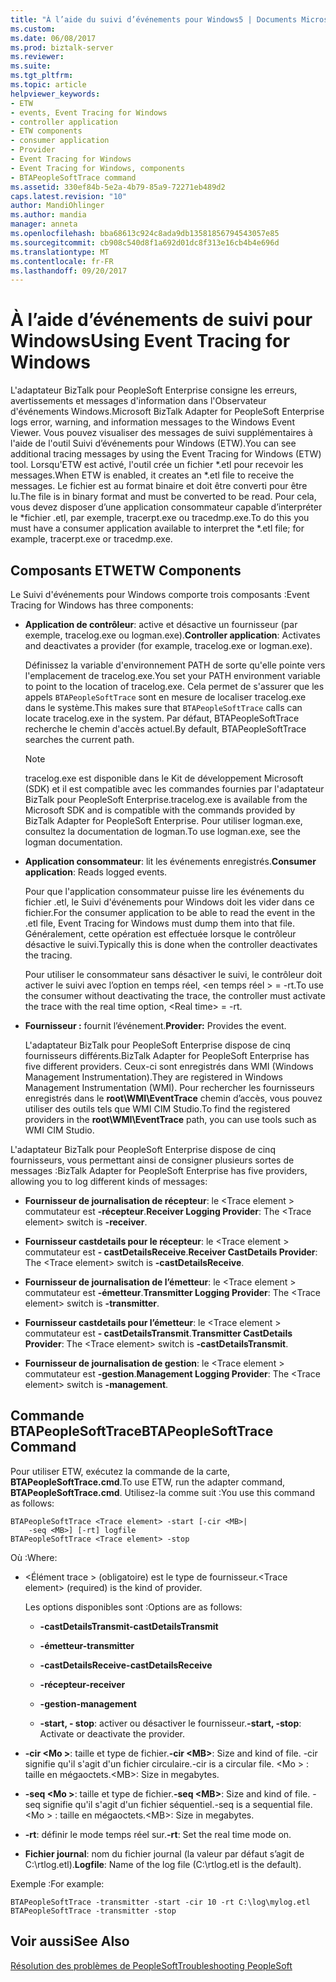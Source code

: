 ```yaml
---
title: "À l’aide du suivi d’événements pour Windows5 | Documents Microsoft"
ms.custom: 
ms.date: 06/08/2017
ms.prod: biztalk-server
ms.reviewer: 
ms.suite: 
ms.tgt_pltfrm: 
ms.topic: article
helpviewer_keywords:
- ETW
- events, Event Tracing for Windows
- controller application
- ETW components
- consumer application
- Provider
- Event Tracing for Windows
- Event Tracing for Windows, components
- BTAPeopleSoftTrace command
ms.assetid: 330ef84b-5e2a-4b79-85a9-72271eb489d2
caps.latest.revision: "10"
author: MandiOhlinger
ms.author: mandia
manager: anneta
ms.openlocfilehash: bba68613c924c8ada9db13581856794543057e85
ms.sourcegitcommit: cb908c540d8f1a692d01dc8f313e16cb4b4e696d
ms.translationtype: MT
ms.contentlocale: fr-FR
ms.lasthandoff: 09/20/2017
---
```

# <a name="using-event-tracing-for-windows"></a><span data-ttu-id="7ae12-102">À l’aide d’événements de suivi pour Windows</span><span class="sxs-lookup"><span data-stu-id="7ae12-102">Using Event Tracing for Windows</span></span>
<span data-ttu-id="7ae12-103">L'adaptateur BizTalk pour PeopleSoft Enterprise consigne les erreurs, avertissements et messages d'information dans l'Observateur d'événements Windows.</span><span class="sxs-lookup"><span data-stu-id="7ae12-103">Microsoft BizTalk Adapter for PeopleSoft Enterprise logs error, warning, and information messages to the Windows Event Viewer.</span></span> <span data-ttu-id="7ae12-104">Vous pouvez visualiser des messages de suivi supplémentaires à l'aide de l'outil Suivi d’événements pour Windows (ETW).</span><span class="sxs-lookup"><span data-stu-id="7ae12-104">You can see additional tracing messages by using the Event Tracing for Windows (ETW) tool.</span></span> <span data-ttu-id="7ae12-105">Lorsqu'ETW est activé, l'outil crée un fichier *.etl pour recevoir les messages.</span><span class="sxs-lookup"><span data-stu-id="7ae12-105">When ETW is enabled, it creates an *.etl file to receive the messages.</span></span> <span data-ttu-id="7ae12-106">Le fichier est au format binaire et doit être converti pour être lu.</span><span class="sxs-lookup"><span data-stu-id="7ae12-106">The file is in binary format and must be converted to be read.</span></span> <span data-ttu-id="7ae12-107">Pour cela, vous devez disposer d’une application consommateur capable d’interpréter le \*fichier .etl, par exemple, tracerpt.exe ou tracedmp.exe.</span><span class="sxs-lookup"><span data-stu-id="7ae12-107">To do this you must have a consumer application available to interpret the \*.etl file; for example, tracerpt.exe or tracedmp.exe.</span></span>  
  
## <a name="etw-components"></a><span data-ttu-id="7ae12-108">Composants ETW</span><span class="sxs-lookup"><span data-stu-id="7ae12-108">ETW Components</span></span>  
 <span data-ttu-id="7ae12-109">Le Suivi d'événements pour Windows comporte trois composants :</span><span class="sxs-lookup"><span data-stu-id="7ae12-109">Event Tracing for Windows has three components:</span></span>  
  
-   <span data-ttu-id="7ae12-110">**Application de contrôleur**: active et désactive un fournisseur (par exemple, tracelog.exe ou logman.exe).</span><span class="sxs-lookup"><span data-stu-id="7ae12-110">**Controller application**: Activates and deactivates a provider (for example, tracelog.exe or logman.exe).</span></span>  
  
     <span data-ttu-id="7ae12-111">Définissez la variable d'environnement PATH de sorte qu'elle pointe vers l'emplacement de tracelog.exe.</span><span class="sxs-lookup"><span data-stu-id="7ae12-111">You set your PATH environment variable to point to the location of tracelog.exe.</span></span> <span data-ttu-id="7ae12-112">Cela permet de s'assurer que les appels `BTAPeopleSoftTrace` sont en mesure de localiser tracelog.exe dans le système.</span><span class="sxs-lookup"><span data-stu-id="7ae12-112">This makes sure that `BTAPeopleSoftTrace` calls can locate tracelog.exe in the system.</span></span> <span data-ttu-id="7ae12-113">Par défaut, BTAPeopleSoftTrace recherche le chemin d'accès actuel.</span><span class="sxs-lookup"><span data-stu-id="7ae12-113">By default, BTAPeopleSoftTrace searches the current path.</span></span>  
  
    > [!NOTE]
    >  <span data-ttu-id="7ae12-114">tracelog.exe est disponible dans le Kit de développement Microsoft (SDK) et il est compatible avec les commandes fournies par l'adaptateur BizTalk pour PeopleSoft Enterprise.</span><span class="sxs-lookup"><span data-stu-id="7ae12-114">tracelog.exe is available from the Microsoft SDK and is compatible with the commands provided by BizTalk Adapter for PeopleSoft Enterprise.</span></span> <span data-ttu-id="7ae12-115">Pour utiliser logman.exe, consultez la documentation de logman.</span><span class="sxs-lookup"><span data-stu-id="7ae12-115">To use logman.exe, see the logman documentation.</span></span>  
  
-   <span data-ttu-id="7ae12-116">**Application consommateur**: lit les événements enregistrés.</span><span class="sxs-lookup"><span data-stu-id="7ae12-116">**Consumer application**: Reads logged events.</span></span>  
  
     <span data-ttu-id="7ae12-117">Pour que l'application consommateur puisse lire les événements du fichier .etl, le Suivi d'événements pour Windows doit les vider dans ce fichier.</span><span class="sxs-lookup"><span data-stu-id="7ae12-117">For the consumer application to be able to read the event in the .etl file, Event Tracing for Windows must dump them into that file.</span></span> <span data-ttu-id="7ae12-118">Généralement, cette opération est effectuée lorsque le contrôleur désactive le suivi.</span><span class="sxs-lookup"><span data-stu-id="7ae12-118">Typically this is done when the controller deactivates the tracing.</span></span>  
  
     <span data-ttu-id="7ae12-119">Pour utiliser le consommateur sans désactiver le suivi, le contrôleur doit activer le suivi avec l’option en temps réel, \<en temps réel > = -rt.</span><span class="sxs-lookup"><span data-stu-id="7ae12-119">To use the consumer without deactivating the trace, the controller must activate the trace with the real time option, \<Real time> = -rt.</span></span>  
  
-   <span data-ttu-id="7ae12-120">**Fournisseur :** fournit l’événement.</span><span class="sxs-lookup"><span data-stu-id="7ae12-120">**Provider:** Provides the event.</span></span>  
  
     <span data-ttu-id="7ae12-121">L'adaptateur BizTalk pour PeopleSoft Enterprise dispose de cinq fournisseurs différents.</span><span class="sxs-lookup"><span data-stu-id="7ae12-121">BizTalk Adapter for PeopleSoft Enterprise has five different providers.</span></span> <span data-ttu-id="7ae12-122">Ceux-ci sont enregistrés dans WMI (Windows Management Instrumentation).</span><span class="sxs-lookup"><span data-stu-id="7ae12-122">They are registered in Windows Management Instrumentation (WMI).</span></span> <span data-ttu-id="7ae12-123">Pour rechercher les fournisseurs enregistrés dans le **root\WMI\EventTrace** chemin d’accès, vous pouvez utiliser des outils tels que WMI CIM Studio.</span><span class="sxs-lookup"><span data-stu-id="7ae12-123">To find the registered providers in the **root\WMI\EventTrace** path, you can use tools such as WMI CIM Studio.</span></span>  
  
 <span data-ttu-id="7ae12-124">L'adaptateur BizTalk pour PeopleSoft Enterprise dispose de cinq fournisseurs, vous permettant ainsi de consigner plusieurs sortes de messages :</span><span class="sxs-lookup"><span data-stu-id="7ae12-124">BizTalk Adapter for PeopleSoft Enterprise has five providers, allowing you to log different kinds of messages:</span></span>  
  
-   <span data-ttu-id="7ae12-125">**Fournisseur de journalisation de récepteur**: le \<Trace element > commutateur est **-récepteur**.</span><span class="sxs-lookup"><span data-stu-id="7ae12-125">**Receiver Logging Provider**: The \<Trace element> switch is **-receiver**.</span></span>  
  
-   <span data-ttu-id="7ae12-126">**Fournisseur castdetails pour le récepteur**: le \<Trace element > commutateur est **- castDetailsReceive**.</span><span class="sxs-lookup"><span data-stu-id="7ae12-126">**Receiver CastDetails Provider**: The \<Trace element> switch is **-castDetailsReceive**.</span></span>  
  
-   <span data-ttu-id="7ae12-127">**Fournisseur de journalisation de l’émetteur**: le \<Trace element > commutateur est **-émetteur**.</span><span class="sxs-lookup"><span data-stu-id="7ae12-127">**Transmitter Logging Provider**: The \<Trace element> switch is **-transmitter**.</span></span>  
  
-   <span data-ttu-id="7ae12-128">**Fournisseur castdetails pour l’émetteur**: le \<Trace element > commutateur est **- castDetailsTransmit**.</span><span class="sxs-lookup"><span data-stu-id="7ae12-128">**Transmitter CastDetails Provider**: The \<Trace element> switch is **-castDetailsTransmit**.</span></span>  
  
-   <span data-ttu-id="7ae12-129">**Fournisseur de journalisation de gestion**: le \<Trace element > commutateur est **-gestion**.</span><span class="sxs-lookup"><span data-stu-id="7ae12-129">**Management Logging Provider**: The \<Trace element> switch is **-management**.</span></span>  
  
## <a name="btapeoplesofttrace-command"></a><span data-ttu-id="7ae12-130">Commande BTAPeopleSoftTrace</span><span class="sxs-lookup"><span data-stu-id="7ae12-130">BTAPeopleSoftTrace Command</span></span>  
 <span data-ttu-id="7ae12-131">Pour utiliser ETW, exécutez la commande de la carte, **BTAPeopleSoftTrace.cmd**.</span><span class="sxs-lookup"><span data-stu-id="7ae12-131">To use ETW, run the adapter command, **BTAPeopleSoftTrace.cmd**.</span></span> <span data-ttu-id="7ae12-132">Utilisez-la comme suit :</span><span class="sxs-lookup"><span data-stu-id="7ae12-132">You use this command as follows:</span></span>  
  
```  
BTAPeopleSoftTrace <Trace element> -start [-cir <MB>|   
    -seq <MB>] [-rt] logfile  
BTAPeopleSoftTrace <Trace element> -stop  
```  
  
 <span data-ttu-id="7ae12-133">Où :</span><span class="sxs-lookup"><span data-stu-id="7ae12-133">Where:</span></span>  
  
-   <span data-ttu-id="7ae12-134">\<Élément trace > (obligatoire) est le type de fournisseur.</span><span class="sxs-lookup"><span data-stu-id="7ae12-134">\<Trace element> (required) is the kind of provider.</span></span>  
  
     <span data-ttu-id="7ae12-135">Les options disponibles sont :</span><span class="sxs-lookup"><span data-stu-id="7ae12-135">Options are as follows:</span></span>  
  
    -   <span data-ttu-id="7ae12-136">**-castDetailsTransmit**</span><span class="sxs-lookup"><span data-stu-id="7ae12-136">**-castDetailsTransmit**</span></span>  
  
    -   <span data-ttu-id="7ae12-137">**-émetteur**</span><span class="sxs-lookup"><span data-stu-id="7ae12-137">**-transmitter**</span></span>  
  
    -   <span data-ttu-id="7ae12-138">**-castDetailsReceive**</span><span class="sxs-lookup"><span data-stu-id="7ae12-138">**-castDetailsReceive**</span></span>  
  
    -   <span data-ttu-id="7ae12-139">**-récepteur**</span><span class="sxs-lookup"><span data-stu-id="7ae12-139">**-receiver**</span></span>  
  
    -   <span data-ttu-id="7ae12-140">**-gestion**</span><span class="sxs-lookup"><span data-stu-id="7ae12-140">**-management**</span></span>  
  
    -   <span data-ttu-id="7ae12-141">**-start, - stop**: activer ou désactiver le fournisseur.</span><span class="sxs-lookup"><span data-stu-id="7ae12-141">**-start, -stop**: Activate or deactivate the provider.</span></span>  
  
-   <span data-ttu-id="7ae12-142">**-cir \<Mo >**: taille et type de fichier.</span><span class="sxs-lookup"><span data-stu-id="7ae12-142">**-cir \<MB>**: Size and kind of file.</span></span> <span data-ttu-id="7ae12-143">-cir signifie qu'il s'agit d'un fichier circulaire.</span><span class="sxs-lookup"><span data-stu-id="7ae12-143">-cir is a circular file.</span></span> <span data-ttu-id="7ae12-144">\<Mo > : taille en mégaoctets.</span><span class="sxs-lookup"><span data-stu-id="7ae12-144">\<MB>: Size in megabytes.</span></span>  
  
-   <span data-ttu-id="7ae12-145">**-seq \<Mo >**: taille et type de fichier.</span><span class="sxs-lookup"><span data-stu-id="7ae12-145">**-seq \<MB>**: Size and kind of file.</span></span> <span data-ttu-id="7ae12-146">-seq signifie qu'il s'agit d'un fichier séquentiel.</span><span class="sxs-lookup"><span data-stu-id="7ae12-146">-seq is a sequential file.</span></span> <span data-ttu-id="7ae12-147">\<Mo > : taille en mégaoctets.</span><span class="sxs-lookup"><span data-stu-id="7ae12-147">\<MB>: Size in megabytes.</span></span>  
  
-   <span data-ttu-id="7ae12-148">**-rt**: définir le mode temps réel sur.</span><span class="sxs-lookup"><span data-stu-id="7ae12-148">**-rt**: Set the real time mode on.</span></span>  
  
-   <span data-ttu-id="7ae12-149">**Fichier journal**: nom du fichier journal (la valeur par défaut s’agit de C:\rtlog.etl).</span><span class="sxs-lookup"><span data-stu-id="7ae12-149">**Logfile**: Name of the log file (C:\rtlog.etl is the default).</span></span>  
  
 <span data-ttu-id="7ae12-150">Exemple :</span><span class="sxs-lookup"><span data-stu-id="7ae12-150">For example:</span></span>  
  
```  
BTAPeopleSoftTrace -transmitter -start -cir 10 -rt C:\log\mylog.etl  
BTAPeopleSoftTrace -transmitter -stop  
```  
  
## <a name="see-also"></a><span data-ttu-id="7ae12-151">Voir aussi</span><span class="sxs-lookup"><span data-stu-id="7ae12-151">See Also</span></span>  
 [<span data-ttu-id="7ae12-152">Résolution des problèmes de PeopleSoft</span><span class="sxs-lookup"><span data-stu-id="7ae12-152">Troubleshooting PeopleSoft</span></span>](../core/troubleshooting-peoplesoft.md)
